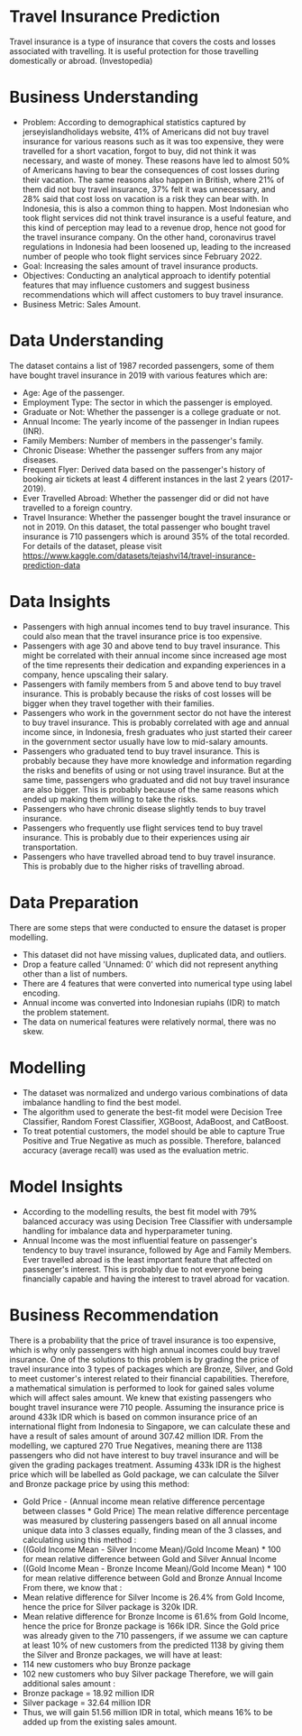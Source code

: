 # Travel Insurance Prediction
Travel insurance is a type of insurance that covers the costs and losses associated with travelling. It is useful protection for those travelling domestically or abroad. (Investopedia)
# Business Understanding
- Problem: According to demographical statistics captured by jerseyislandholidays website, 41% of Americans did not buy travel insurance for various reasons such as it was too expensive, they were travelled for a short vacation, forgot to buy, did not think it was necessary, and waste of money. These reasons have led to almost 50% of Americans having to bear the consequences of cost losses during their vacation. The same reasons also happen in British, where 21% of them did not buy travel insurance, 37% felt it was unnecessary, and 28% said that cost loss on vacation is a risk they can bear with. In Indonesia, this is also a common thing to happen. Most Indonesian who took flight services did not think travel insurance is a useful feature, and this kind of perception may lead to a revenue drop, hence not good for the travel insurance company. On the other hand, coronavirus travel regulations in Indonesia had been loosened up, leading to the increased number of people who took flight services since February 2022.
- Goal: Increasing the sales amount of travel insurance products.
- Objectives: Conducting an analytical approach to identify potential features that may influence customers and suggest business recommendations which will affect customers to buy travel insurance.
- Business Metric: Sales Amount.
# Data Understanding
The dataset contains a list of 1987 recorded passengers, some of them have bought travel insurance in 2019 with various features which are:
- Age: Age of the passenger.
- Employment Type: The sector in which the passenger is employed.
- Graduate or Not: Whether the passenger is a college graduate or not.
- Annual Income: The yearly income of the passenger in Indian rupees (INR).
- Family Members: Number of members in the passenger's family.
- Chronic Disease: Whether the passenger suffers from any major diseases.
- Frequent Flyer: Derived data based on the passenger's history of booking air tickets at least 4 different instances in the last 2 years (2017-2019).
- Ever Travelled Abroad: Whether the passenger did or did not have travelled to a foreign country.
- Travel Insurance: Whether the passenger bought the travel insurance or not in 2019. 
On this dataset, the total passenger who bought travel insurance is 710 passengers which is around 35% of the total recorded. For details of the dataset, please visit https://www.kaggle.com/datasets/tejashvi14/travel-insurance-prediction-data
# Data Insights
- Passengers with high annual incomes tend to buy travel insurance. This could also mean that the travel insurance price is too expensive.
- Passengers with age 30 and above tend to buy travel insurance. This might be correlated with their annual income since increased age most of the time represents their dedication and expanding experiences in a company, hence upscaling their salary.
- Passengers with family members from 5 and above tend to buy travel insurance. This is probably because the risks of cost losses will be bigger when they travel together with their families.
- Passengers who work in the government sector do not have the interest to buy travel insurance. This is probably correlated with age and annual income since, in Indonesia, fresh graduates who just started their career in the government sector usually have low to mid-salary amounts.
- Passengers who graduated tend to buy travel insurance. This is probably because they have more knowledge and information regarding the risks and benefits of using or not using travel insurance. But at the same time, passengers who graduated and did not buy travel insurance are also bigger. This is probably because of the same reasons which ended up making them willing to take the risks.
- Passengers who have chronic disease slightly tends to buy travel insurance.
- Passengers who frequently use flight services tend to buy travel insurance. This is probably due to their experiences using air transportation.
- Passengers who have travelled abroad tend to buy travel insurance. This is probably due to the higher risks of travelling abroad.
# Data Preparation
There are some steps that were conducted to ensure the dataset is proper modelling.
- This dataset did not have missing values, duplicated data, and outliers.
- Drop a feature called 'Unnamed: 0' which did not represent anything other than a list of numbers.
- There are 4 features that were converted into numerical type using label encoding.
- Annual income was converted into Indonesian rupiahs (IDR) to match the problem statement.
- The data on numerical features were relatively normal, there was no skew.
# Modelling
- The dataset was normalized and undergo various combinations of data imbalance handling to find the best model.
- The algorithm used to generate the best-fit model were Decision Tree Classifier, Random Forest Classifier, XGBoost, AdaBoost, and CatBoost.
- To treat potential customers, the model should be able to capture True Positive and True Negative as much as possible. Therefore, balanced accuracy (average recall) was used as the evaluation metric.
# Model Insights
- According to the modelling results, the best fit model with 79% balanced accuracy was using Decision Tree Classifier with undersample handling for imbalance data and hyperparameter tuning.
- Annual Income was the most influential feature on passenger's tendency to buy travel insurance, followed by Age and Family Members. Ever travelled abroad is the least important feature that affected on passenger's interest. This is probably due to not everyone being financially capable and having the interest to travel abroad for vacation.
# Business Recommendation
There is a probability that the price of travel insurance is too expensive, which is why only passengers with high annual incomes could buy travel insurance. One of the solutions to this problem is by grading the price of travel insurance into 3 types of packages which are Bronze, Silver, and Gold to meet customer's interest related to their financial capabilities. Therefore, a mathematical simulation is performed to look for gained sales volume which will affect sales amount. 
We knew that existing passengers who bought travel insurance were 710 people. Assuming the insurance price is around 433k IDR which is based on common insurance price of an international flight from Indonesia to Singapore, we can calculate these and have a result of sales amount of around 307.42 million IDR. 
From the modelling, we captured 270 True Negatives, meaning there are 1138 passengers who did not have interest to buy travel insurance and will be given the grading packages treatment. Assuming 433k IDR is the highest price which will be labelled as Gold package, we can calculate the Silver and Bronze package price by using this method:
- Gold Price - (Annual income mean relative difference percentage between classes * Gold Price) 
The mean relative difference percentage was measured by clustering passengers based on all annual income unique data into 3 classes equally, finding mean of the 3 classes, and calculating using this method :
- ((Gold Income Mean - Silver Income Mean)/Gold Income Mean) * 100 for mean relative difference between Gold and Silver Annual Income
- ((Gold Income Mean - Bronze Income Mean)/Gold Income Mean) * 100  for mean relative difference between Gold and Bronze Annual Income 
From there, we know that :
- Mean relative difference for Silver Income is 26.4% from Gold Income, hence the price for Silver package is 320k IDR.
- Mean relative difference for Bronze Income is 61.6% from Gold Income, hence the price for Bronze package is 166k IDR. 
Since the Gold price was already given to the 710 passengers, if we assume we can capture at least 10% of new customers from the predicted 1138 by giving them the Silver and Bronze packages, we will have at least:
- 114 new customers who buy Bronze package
- 102 new customers who buy Silver package 
Therefore, we will gain additional sales amount :
- Bronze package = 18.92 million IDR
- Silver package = 32.64 million IDR 
- Thus, we will gain 51.56 million IDR in total, which means 16% to be added up from the existing sales amount.

